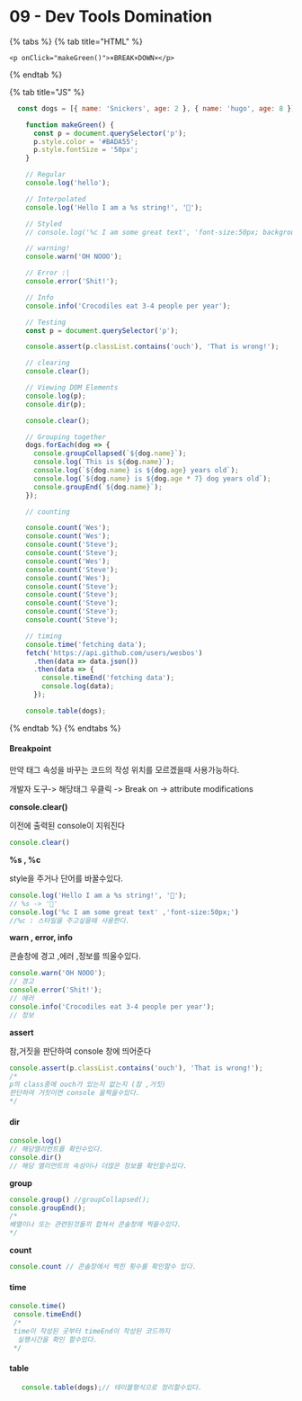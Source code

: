 # 09 - Dev Tools Domination

{% tabs %}
{% tab title="HTML" %}
```markup
<p onClick="makeGreen()">×BREAK×DOWN×</p>
```
{% endtab %}

{% tab title="JS" %}
```javascript
  const dogs = [{ name: 'Snickers', age: 2 }, { name: 'hugo', age: 8 }];

    function makeGreen() {
      const p = document.querySelector('p');
      p.style.color = '#BADA55';
      p.style.fontSize = '50px';
    }

    // Regular
    console.log('hello');

    // Interpolated
    console.log('Hello I am a %s string!', '💩');

    // Styled
    // console.log('%c I am some great text', 'font-size:50px; background:red; text-shadow: 10px 10px 0 blue')

    // warning!
    console.warn('OH NOOO');

    // Error :|
    console.error('Shit!');

    // Info
    console.info('Crocodiles eat 3-4 people per year');

    // Testing
    const p = document.querySelector('p');

    console.assert(p.classList.contains('ouch'), 'That is wrong!');

    // clearing
    console.clear();

    // Viewing DOM Elements
    console.log(p);
    console.dir(p);

    console.clear();

    // Grouping together
    dogs.forEach(dog => {
      console.groupCollapsed(`${dog.name}`);
      console.log(`This is ${dog.name}`);
      console.log(`${dog.name} is ${dog.age} years old`);
      console.log(`${dog.name} is ${dog.age * 7} dog years old`);
      console.groupEnd(`${dog.name}`);
    });

    // counting

    console.count('Wes');
    console.count('Wes');
    console.count('Steve');
    console.count('Steve');
    console.count('Wes');
    console.count('Steve');
    console.count('Wes');
    console.count('Steve');
    console.count('Steve');
    console.count('Steve');
    console.count('Steve');
    console.count('Steve');

    // timing
    console.time('fetching data');
    fetch('https://api.github.com/users/wesbos')
      .then(data => data.json())
      .then(data => {
        console.timeEnd('fetching data');
        console.log(data);
      });

    console.table(dogs);

```
{% endtab %}
{% endtabs %}

#### Breakpoint

만약 태그 속성을 바꾸는 코드의 작성 위치를 모르겠을때 사용가능하다.

개발자 도구-&gt; 해당태그 우클릭 -&gt; Break on -&gt; attribute modifications 

**console.clear\(\)**

이전에 출력된 console이 지워진다

```javascript
console.clear() 
```

**%s , %c**

style을 주거나 단어를 바꿀수있다.

```javascript
console.log('Hello I am a %s string!', '💩');
// %s -> '💩'
console.log('%c I am some great text' ,'font-size:50px;')
//%c : 스타일을 주고싶을때 사용한다.
```

**warn , error, info**

 콘솔창에 경고 ,에러 ,정보를 띄울수있다.

```javascript
console.warn('OH NOOO');
// 경고
console.error('Shit!');
// 에러
console.info('Crocodiles eat 3-4 people per year');
// 정보
```

**assert**

참,거짓을 판단하여 console 창에 띄어준다

```javascript
console.assert(p.classList.contains('ouch'), 'That is wrong!');
/*
p의 class중에 ouch가 있는지 없는지 (참 ,거짓) 
판단하여 거짓이면 console 을찍을수있다.
*/
```

#### dir

```javascript
console.log()
// 해당엘리먼트를 확인수있다.
console.dir()
// 해당 엘리먼트의 속성이나 더많은 정보를 확인할수있다.
```

**group**

```javascript
console.group() //groupCollapsed();
console.groupEnd();
/*
배열이나 또는 관련된것들끼 합쳐서 콘솔창에 찍을수있다.
*/
```

**count**

```javascript
console.count // 콘솔창에서 찍힌 횟수를 확인할수 있다.
```

#### time

```javascript
console.time()
 console.timeEnd()
 /*
 time이 작성된 곳부터 timeEnd이 작성된 코드까지
  실행시간을 확인 할수있다.
 */
```

#### table

```javascript
   console.table(dogs);// 테이블형식으로 정리할수있다.
```

